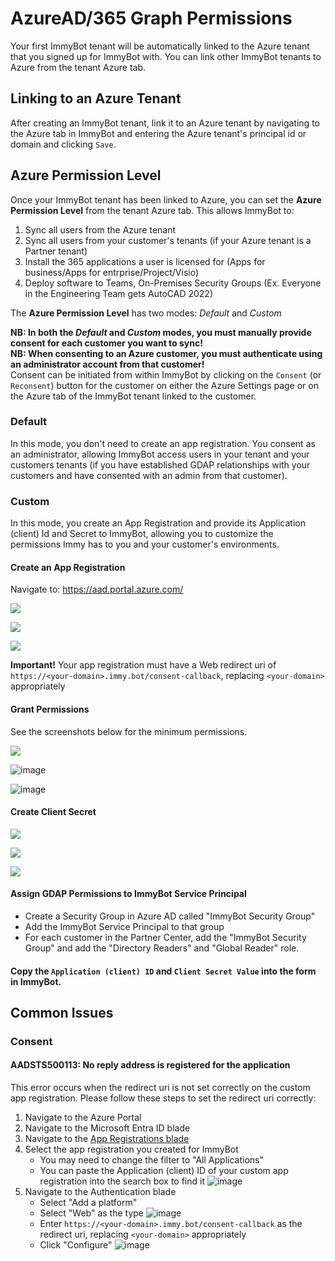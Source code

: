 # AzureAD/365 Graph Permissions

Your first ImmyBot tenant will be automatically linked to the Azure tenant that you signed up for ImmyBot with. You can link other ImmyBot tenants to Azure from the tenant Azure tab.

## Linking to an Azure Tenant

After creating an ImmyBot tenant, link it to an Azure tenant by navigating to the Azure tab in ImmyBot and entering the Azure tenant's principal id or domain and clicking `Save`.

## Azure Permission Level

Once your ImmyBot tenant has been linked to Azure, you can set the **Azure Permission Level** from the tenant Azure tab. This allows ImmyBot to:

1. Sync all users from the Azure tenant
2. Sync all users from your customer's tenants (if your Azure tenant is a Partner tenant)
3. Install the 365 applications a user is licensed for (Apps for business/Apps for entrprise/Project/Visio)
4. Deploy software to Teams, On-Premises Security Groups (Ex. Everyone in the Engineering Team gets AutoCAD 2022)

The **Azure Permission Level** has two modes: _Default_ and _Custom_

**NB: In both the _Default_ and _Custom_ modes, you must manually provide consent for each customer you want to sync!**<br />
**NB: When consenting to an Azure customer, you must authenticate using an administrator account from that customer!**<br />
Consent can be initiated from within ImmyBot by clicking on the `Consent` (or `Reconsent`) button for the customer on either the Azure Settings page or on the Azure tab of the ImmyBot tenant linked to the customer.

### Default

In this mode, you don't need to create an app registration. You consent as an administrator, allowing ImmyBot access users in your tenant and your customers tenants (if you have established GDAP relationships with your customers and have consented with an admin from that customer).

### Custom

In this mode, you create an App Registration and provide its Application (client) Id and Secret to ImmyBot, allowing you to customize the permissions Immy has to you and your customer's environments.

#### Create an App Registration

Navigate to: <https://aad.portal.azure.com/>

![](./.vitepress/images/2020-12-07-15-46-18.png)

![](./.vitepress/images/2020-12-07-15-47-07.png)

![](./.vitepress/images/2022-12-12_10-42-55.png)

**Important!** Your app registration must have a Web redirect uri of `https://<your-domain>.immy.bot/consent-callback`, replacing `<your-domain>` appropriately

#### Grant Permissions

See the screenshots below for the minimum permissions.

![](./.vitepress/images/2020-12-07-15-47-33.png)

![image](https://github.com/immense/immybot-documentation/assets/1424395/24640a0d-b078-4575-8125-e035788f06e8)

![image](https://github.com/immense/immybot-documentation/assets/1424395/f5c4ec0f-35f2-49ad-a690-7e940c187d0a)

#### Create Client Secret

![](./.vitepress/images/2021-08-16-13-19-15.png)

![](./.vitepress/images/2021-08-16-13-20-45.png)

![](./.vitepress/images/2021-08-16-13-23-26.png)

#### Assign GDAP Permissions to ImmyBot Service Principal

- Create a Security Group in Azure AD called "ImmyBot Security Group"
- Add the ImmyBot Service Principal to that group
- For each customer in the Partner Center, add the "ImmyBot Security Group" and add the "Directory Readers" and "Global Reader" role.

#### Copy the `Application (client) ID` and `Client Secret Value` into the form in ImmyBot.

## Common Issues

### Consent

#### AADSTS500113: No reply address is registered for the application

This error occurs when the redirect uri is not set correctly on the custom app registration.
Please follow these steps to set the redirect uri correctly:

1. Navigate to the Azure Portal
1. Navigate to the Microsoft Entra ID blade
1. Navigate to the [App Registrations blade](https://portal.azure.com/#view/Microsoft_AAD_RegisteredApps/ApplicationsListBlade)
1. Select the app registration you created for ImmyBot
   - You may need to change the filter to "All Applications"
   - You can paste the Application (client) ID of your custom app registration into the search box to find it
![image](https://github.com/immense/immybot-documentation/assets/95599350/ae22d9b4-6ce4-4c34-b3ea-cc4005d5b5c0)
1. Navigate to the Authentication blade
   - Select "Add a platform"
   - Select "Web" as the type
   ![image](https://github.com/immense/immybot-documentation/assets/95599350/3df15893-7ea1-4a3f-9025-7852dce08627)
   - Enter `https://<your-domain>.immy.bot/consent-callback` as the redirect uri, replacing `<your-domain>` appropriately
   - Click "Configure"
   ![image](https://github.com/immense/immybot-documentation/assets/95599350/3a1e678e-223d-4a05-a7d1-71d68750fbdc)
